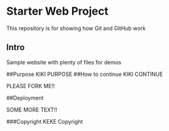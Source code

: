 # Starter Web Project

This repository is for showing how Git and GitHub work

## Intro

Sample website with plenty of files for demos

##Purpose
KIKI PURPOSE
##How to continue
KIKI CONTINUE

PLEASE FORK ME!!

##Deployment

SOME MORE TEXT!!

###Copyright
KEKE Copyright
